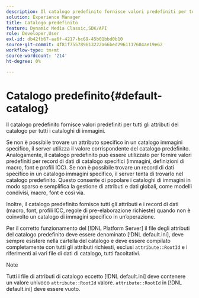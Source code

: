 ```yaml
---
description: Il catalogo predefinito fornisce valori predefiniti per tutti gli attributi del catalogo per tutti i cataloghi di immagini.
solution: Experience Manager
title: Catalogo predefinito
feature: Dynamic Media Classic,SDK/API
role: Developer,User
exl-id: db42fb67-aa6f-4217-bc69-45b01bbd0b10
source-git-commit: 4f81f755789613222a66bed2961117604ae19e62
workflow-type: tm+mt
source-wordcount: '214'
ht-degree: 0%

---
```


# Catalogo predefinito{#default-catalog}

Il catalogo predefinito fornisce valori predefiniti per tutti gli attributi del catalogo per tutti i cataloghi di immagini.

Se non è possibile trovare un attributo specifico in un catalogo immagini specifico, il server utilizza il valore corrispondente del catalogo predefinito. Analogamente, il catalogo predefinito può essere utilizzato per fornire valori predefiniti per record di dati di catalogo specifici (immagini, definizioni di macro, font e profili ICC). Se non è possibile trovare un record di dati specifico in un catalogo immagini specifico, il server tenta di trovarlo nel catalogo predefinito. Questo consente di popolare i cataloghi di immagini in modo sparso e semplifica la gestione di attributi e dati globali, come modelli condivisi, macro, font e così via.

Inoltre, il catalogo predefinito fornisce tutti gli attributi e i record di dati (macro, font, profili ICC, regole di pre-elaborazione richieste) quando non è coinvolto un catalogo di immagini specifico in un’operazione.

Per il corretto funzionamento del [!DNL Platform Server] il file degli attributi del catalogo predefinito deve essere denominato [!DNL default.ini], deve sempre esistere nella cartella del catalogo e deve essere compilato completamente con tutti gli attributi richiesti, esclusi `attribute::RootId` e i riferimenti ai vari file di dati di catalogo, tutti facoltativi.

>[!NOTE]
>
>Tutti i file di attributi di catalogo eccetto [!DNL default.ini] deve contenere un valore univoco `attribute::RootId` valore. `attribute::RootId` in [!DNL default.ini] deve essere vuoto.
